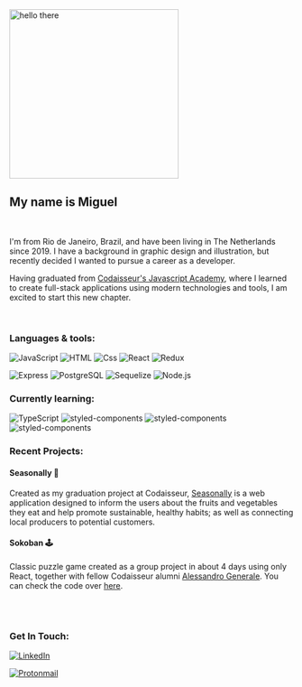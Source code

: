 <img alt="hello there" src="https://media0.giphy.com/media/3ornk57KwDXf81rjWM/giphy.gif?cid=ecf05e47u56q36z3urmv18gyicgwi34dr54fjbev42imipgx&rid=giphy.gif&ct=g" width="300px" />

<br>

## My name is Miguel

<br>

I'm from Rio de Janeiro, Brazil, and have been living in The Netherlands since 2019. I have a background in graphic design and illustration, but recently decided I wanted to pursue a career as a developer.

Having graduated from [Codaisseur's Javascript Academy](https://codaisseur.com/), where I learned to create full-stack applications using modern technologies and tools, I am excited to start this new chapter.

<br>

### Languages & tools:

<img alt="JavaScript" src="https://img.shields.io/badge/JavaScript-F7DF1E?logo=javascript&logoColor=white&style=for-the-badge" /> <img alt="HTML" src="https://img.shields.io/badge/HTML-E34F26?logo=html5&logoColor=white&style=for-the-badge" /> <img alt="Css" src="https://img.shields.io/badge/CSS-1572B6?logo=css3&logoColor=white&style=for-the-badge" /> <img alt="React" src="https://img.shields.io/badge/React-61DAFB?logo=react&logoColor=white&style=for-the-badge" /> <img alt="Redux" src="https://img.shields.io/badge/Redux-764ABC?logo=redux&logoColor=white&style=for-the-badge" />

<img alt="Express" src="https://img.shields.io/badge/Express-000000?logo=express&logoColor=white&style=for-the-badge" /> <img alt="PostgreSQL" src="https://img.shields.io/badge/PostgreSQL-4169E1?logo=postgresql&logoColor=white&style=for-the-badge" /> <img alt="Sequelize" src="https://img.shields.io/badge/Sequelize-52B0E7?logo=sequelize&logoColor=white&style=for-the-badge" /> <img alt="Node.js" src="https://img.shields.io/badge/Node.js-339933?logo=node.js&logoColor=white&style=for-the-badge" />

### Currently learning:

<img alt="TypeScript" src="https://img.shields.io/badge/TypeScript-007ACC?style=for-the-badge&logo=typescript&logoColor=white" /> <img alt="styled-components" src="https://img.shields.io/badge/styled--components-DB7093?style=for-the-badge&logo=styled-components&logoColor=white" /> <img alt="styled-components" src="https://img.shields.io/badge/React_Native-20232A?style=for-the-badge&logo=react&logoColor=61DAFB" /> <img alt="styled-components" src="https://img.shields.io/badge/GraphQl-E10098?style=for-the-badge&logo=graphql&logoColor=white" />


### Recent Projects:


#### Seasonally 🌱

Created as my graduation project at Codaisseur, [Seasonally](https://github.com/mgl-aguiar/seasonal-timeline_client) is a web application designed to inform the users about the fruits and vegetables they eat and help promote sustainable, healthy habits; as well as connecting local producers to potential customers.


#### Sokoban 🕹️

Classic puzzle game created as a group project in about 4 days using only React, together with fellow Codaisseur alumni [Alessandro Generale](https://github.com/AlessandroGenerale17). You can check the code over [here](https://github.com/AlessandroGenerale17/sokoban).

<br><br>

### Get In Touch:


<a href="https://www.linkedin.com/in/miguelferraris/"><img alt="LinkedIn" src="https://img.shields.io/badge/LinkedIn-0A66C2?logo=linkedIn&logoColor=white&style=for-the-badge"/><a>

<a href="mailto: mgl.aguiar@protonmail.com"><img alt="Protonmail" src="https://img.shields.io/badge/ProtonMail-8B89CC?style=for-the-badge&logo=protonmail&logoColor=white"/></a>
